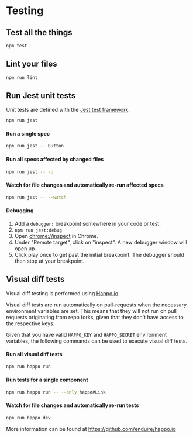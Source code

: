 # Testing

## Test all the things

```sh
npm test
```

## Lint your files

```sh
npm run lint
```

## Run Jest unit tests

Unit tests are defined with the [Jest test framework](https://facebook.github.io/jest/).

```sh
npm run jest
```

#### Run a single spec

```sh
npm run jest -- Button
```

#### Run all specs affected by changed files

```sh
npm run jest -- -o
```

#### Watch for file changes and automatically re-run affected specs

```sh
npm run jest -- --watch
```

#### Debugging

1. Add a `debugger;` breakpoint somewhere in your code or test.
1. `npm run jest:debug`
1. Open [chrome://inspect](chrome://inspect) in Chrome.
1. Under "Remote target", click on "inspect". A new debugger window will open up.
1. Click play once to get past the initial breakpoint.  The debugger should then stop at your breakpoint.

## Visual diff tests

Visual diff testing is performed using [Happo.io](https://happo.io/).

Visual diff tests are run automatically on pull-requests when the necessary environment variables are set.  This means that they will not run on pull requests originating from repo forks, given that they don't have access to the respective keys.

Given that you have valid `HAPPO_KEY` and `HAPPO_SECRET` environment variables, the following commands can be used to execute visual diff tests.

#### Run all visual diff tests
```sh
npm run happo run
```

#### Run tests for a single component

```sh
npm run happo run -- --only happo#Link
```

#### Watch for file changes and automatically re-run tests
```sh
npm run happo dev
```

More information can be found at https://github.com/enduire/happo.io
